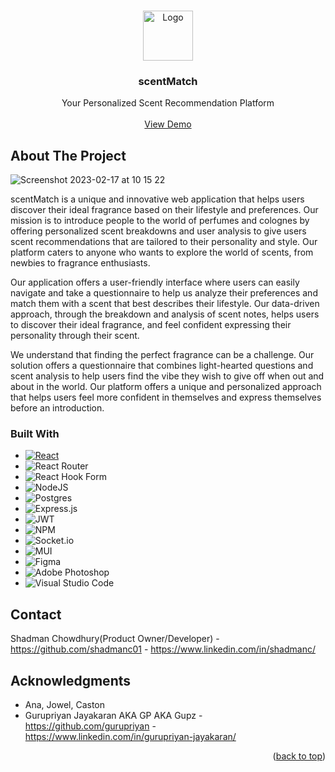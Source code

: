 <!-- Improved compatibility of back to top link: See: https://github.com/othneildrew/Best-README-Template/pull/73 -->
<a name="readme-top"></a>
<!-- PROJECT LOGO -->
<br />
<div align="center">
    <img src="logo.JPEG" alt="Logo" width="80" height="80"> 
  </img>

<h3 align="center">scentMatch</h3>

  <p align="center">
   Your Personalized Scent Recommendation Platform 
    <br />
    <br />
    <a href="https://youtu.be/d5YbjtlOdD4">View Demo</a>
   
  </p>
</div>

## About The Project
![Screenshot 2023-02-17 at 10 15 22](https://user-images.githubusercontent.com/91907648/219694148-1cd1c636-c5c4-4e4a-a43e-029079983f68.png)

scentMatch is a unique and innovative web application that helps users discover their ideal fragrance based on their lifestyle and preferences. Our mission is to introduce people to the world of perfumes and colognes by offering personalized scent breakdowns and user analysis to give users scent recommendations that are tailored to their personality and style. Our platform caters to anyone who wants to explore the world of scents, from newbies to fragrance enthusiasts.

Our application offers a user-friendly interface where users can easily navigate and take a questionnaire to help us analyze their preferences and match them with a scent that best describes their lifestyle. Our data-driven approach, through the breakdown and analysis of scent notes, helps users to discover their ideal fragrance, and feel confident expressing their personality through their scent.

We understand that finding the perfect fragrance can be a challenge. Our solution offers a questionnaire that combines light-hearted questions and scent analysis to help users find the vibe they wish to give off when out and about in the world. Our platform offers a unique and personalized approach that helps users feel more confident in themselves and express themselves before an introduction.





### Built With
* [![React][React.js]][React-url]
* ![React Router](https://img.shields.io/badge/React_Router-CA4245?style=for-the-badge&logo=react-router&logoColor=white)
* ![React Hook Form](https://img.shields.io/badge/React%20Hook%20Form-%23EC5990.svg?style=for-the-badge&logo=reacthookform&logoColor=white)
* ![NodeJS](https://img.shields.io/badge/node.js-6DA55F?style=for-the-badge&logo=node.js&logoColor=white)
* ![Postgres](https://img.shields.io/badge/postgres-%23316192.svg?style=for-the-badge&logo=postgresql&logoColor=white)
* ![Express.js](https://img.shields.io/badge/express.js-%23404d59.svg?style=for-the-badge&logo=express&logoColor=%2361DAFB)
* ![JWT](https://img.shields.io/badge/JWT-black?style=for-the-badge&logo=JSON%20web%20tokens)
* ![NPM](https://img.shields.io/badge/NPM-%23000000.svg?style=for-the-badge&logo=npm&logoColor=white)
* ![Socket.io](https://img.shields.io/badge/Socket.io-black?style=for-the-badge&logo=socket.io&badgeColor=010101)
* ![MUI](https://img.shields.io/badge/MUI-%230081CB.svg?style=for-the-badge&logo=mui&logoColor=white)
* ![Figma](https://img.shields.io/badge/figma-%23F24E1E.svg?style=for-the-badge&logo=figma&logoColor=white)
* ![Adobe Photoshop](https://img.shields.io/badge/adobe%20photoshop-%2331A8FF.svg?style=for-the-badge&logo=adobe%20photoshop&logoColor=white)
* ![Visual Studio Code](https://img.shields.io/badge/Visual%20Studio%20Code-0078d7.svg?style=for-the-badge&logo=visual-studio-code&logoColor=white)

<!-- CONTACT -->
## Contact

Shadman Chowdhury(Product Owner/Developer) - https://github.com/shadmanc01 - https://www.linkedin.com/in/shadmanc/
<br />

<!-- ACKNOWLEDGMENTS -->
## Acknowledgments

* Ana, Jowel, Caston
* Gurupriyan Jayakaran AKA GP AKA Gupz - https://github.com/gurupriyan - https://www.linkedin.com/in/gurupriyan-jayakaran/

<p align="right">(<a href="#readme-top">back to top</a>)</p>


[React.js]: https://img.shields.io/badge/React-20232A?style=for-the-badge&logo=react&logoColor=61DAFB
[React-url]: https://reactjs.org/
